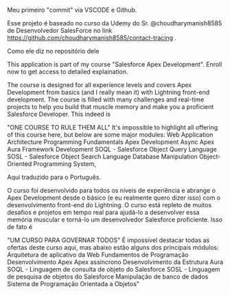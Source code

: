 Meu primeiro "commit" via VSCODE e Github.

Esse projeto é baseado no curso da Udemy do Sr. @choudharymanish8585 de Desenvolvedor SalesForce no link https://github.com/choudharymanish8585/contact-tracing .

Como ele diz no repositório dele

This application is part of my course "Salesforce Apex Development". Enroll now to get access to detailed explaination.

The course is designed for all experience levels and covers Apex Development from basics (and I really mean it) with Lightning front-end development. The course is filled with many challenges and real-time projects to help you build that muscle memory and make you a proficient Salesforce Developer. This indeed is

"ONE COURSE TO RULE THEM ALL"
It's impossible to highlight all offering of this course here, but below are some major modules:
Web Application Architecture
Programming Fundamentals
Apex Development
Async Apex
Aura Framework Development
SOQL - Salesforce Object Query Language
SOSL - Salesforce Object Search Language
Database Manipulation
Object-Oriented Programming System, 

Aqui traduzido para o Português.

O curso foi desenvolvido para todos os níveis de experiência e abrange o Apex Development desde o básico (e eu realmente quero dizer isso) com o desenvolvimento front-end do Lightning. O curso está repleto de muitos desafios e projetos em tempo real para ajudá-lo a desenvolver essa memória muscular e torná-lo um desenvolvedor Salesforce proficiente. Isso de fato é

"UM CURSO PARA GOVERNAR TODOS"
É impossível destacar todas as ofertas deste curso aqui, mas abaixo estão alguns dos principais módulos:
Arquitetura de aplicativo da Web
Fundamentos de Programação
Desenvolvimento Apex
Apex assíncrono
Desenvolvimento da Estrutura Aura
SOQL - Linguagem de consulta de objeto do Salesforce
SOSL - Linguagem de pesquisa de objetos do Salesforce
Manipulação de banco de dados
Sistema de Programação Orientada a Objetos"


